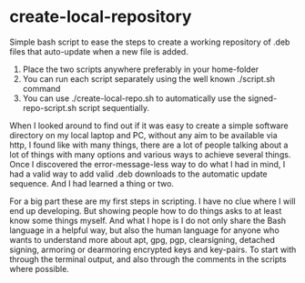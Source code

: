 # create-local-repository

Simple bash script to ease the steps to create a working repository of .deb files that auto-update when a new file is added.

1. Place the two scripts anywhere preferably in your home-folder
2. You can run each script separately using the well known ./script.sh command
3. You can use ./create-local-repo.sh to automatically use the signed-repo-script.sh script sequentially.

When I looked around to find out if it was easy to create a simple software directory on my local laptop and PC, without any aim to be available via http, I found like with many things, there are a lot of people talking about a lot of things with many options and various ways to achieve several things. Once I discovered the error-message-less way to do what I had in mind, I had a valid way to add valid .deb downloads to the automatic update sequence. And I had learned a thing or two.

For a big part these are my first steps in scripting. I have no clue where I will end up developing. But showing people how to do things asks to at least know some things myself. And what I hope is I do not only share the Bash language in a helpful way, but also the human language for anyone who wants to understand more about apt, gpg, pgp, clearsigning, detached signing, armoring or dearmoring encrypted keys and key-pairs. To start with through the terminal output, and also through the comments in the scripts where possible.  
